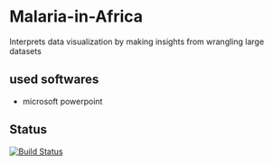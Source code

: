 # Malaria-in-Africa
Interprets data visualization by making insights from wrangling large datasets

## used softwares
- microsoft powerpoint

##  Status
[![Build Status](https://img.shields.io/travis/twbs/bootstrap/v4-dev.svg)](https://github.com/superbido/fav-moviewebsite/edit/master/README.md)
